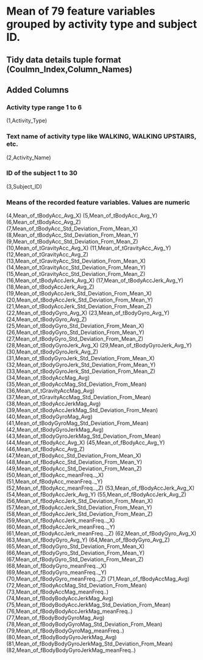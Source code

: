 # Mean of 79 feature variables grouped by activity type and subject ID.
## Tidy data details tuple format (Coulmn_Index,Column_Names)
## Added Columns
### Activity type range 1 to 6
(1,Activity_Type)
### Text name of activity type like WALKING, WALKING UPSTAIRS, etc. 
(2,Activity_Name)
### ID of the subject 1 to 30
(3,Subject_ID)
###     Means of the recorded feature variables. Values are numeric  
(4,Mean_of_tBodyAcc_Avg_X)
(5,Mean_of_tBodyAcc_Avg_Y)
(6,Mean_of_tBodyAcc_Avg_Z)
(7,Mean_of_tBodyAcc_Std_Deviation_From_Mean_X)
(8,Mean_of_tBodyAcc_Std_Deviation_From_Mean_Y)
(9,Mean_of_tBodyAcc_Std_Deviation_From_Mean_Z)
(10,Mean_of_tGravityAcc_Avg_X)
(11,Mean_of_tGravityAcc_Avg_Y)
(12,Mean_of_tGravityAcc_Avg_Z)
(13,Mean_of_tGravityAcc_Std_Deviation_From_Mean_X)
(14,Mean_of_tGravityAcc_Std_Deviation_From_Mean_Y)
(15,Mean_of_tGravityAcc_Std_Deviation_From_Mean_Z)
(16,Mean_of_tBodyAccJerk_Avg_X)
(17,Mean_of_tBodyAccJerk_Avg_Y)
(18,Mean_of_tBodyAccJerk_Avg_Z)
(19,Mean_of_tBodyAccJerk_Std_Deviation_From_Mean_X)
(20,Mean_of_tBodyAccJerk_Std_Deviation_From_Mean_Y)
(21,Mean_of_tBodyAccJerk_Std_Deviation_From_Mean_Z)
(22,Mean_of_tBodyGyro_Avg_X)
(23,Mean_of_tBodyGyro_Avg_Y)
(24,Mean_of_tBodyGyro_Avg_Z)
(25,Mean_of_tBodyGyro_Std_Deviation_From_Mean_X)
(26,Mean_of_tBodyGyro_Std_Deviation_From_Mean_Y)
(27,Mean_of_tBodyGyro_Std_Deviation_From_Mean_Z)
(28,Mean_of_tBodyGyroJerk_Avg_X)
(29,Mean_of_tBodyGyroJerk_Avg_Y)
(30,Mean_of_tBodyGyroJerk_Avg_Z)
(31,Mean_of_tBodyGyroJerk_Std_Deviation_From_Mean_X)
(32,Mean_of_tBodyGyroJerk_Std_Deviation_From_Mean_Y)
(33,Mean_of_tBodyGyroJerk_Std_Deviation_From_Mean_Z)
(34,Mean_of_tBodyAccMag_Avg)
(35,Mean_of_tBodyAccMag_Std_Deviation_From_Mean)
(36,Mean_of_tGravityAccMag_Avg)
(37,Mean_of_tGravityAccMag_Std_Deviation_From_Mean)
(38,Mean_of_tBodyAccJerkMag_Avg)
(39,Mean_of_tBodyAccJerkMag_Std_Deviation_From_Mean)
(40,Mean_of_tBodyGyroMag_Avg)
(41,Mean_of_tBodyGyroMag_Std_Deviation_From_Mean)
(42,Mean_of_tBodyGyroJerkMag_Avg)
(43,Mean_of_tBodyGyroJerkMag_Std_Deviation_From_Mean)
(44,Mean_of_fBodyAcc_Avg_X)
(45,Mean_of_fBodyAcc_Avg_Y)
(46,Mean_of_fBodyAcc_Avg_Z)
(47,Mean_of_fBodyAcc_Std_Deviation_From_Mean_X)
(48,Mean_of_fBodyAcc_Std_Deviation_From_Mean_Y)
(49,Mean_of_fBodyAcc_Std_Deviation_From_Mean_Z)
(50,Mean_of_fBodyAcc_meanFreq.._X)
(51,Mean_of_fBodyAcc_meanFreq.._Y)
(52,Mean_of_fBodyAcc_meanFreq.._Z)
(53,Mean_of_fBodyAccJerk_Avg_X)
(54,Mean_of_fBodyAccJerk_Avg_Y)
(55,Mean_of_fBodyAccJerk_Avg_Z)
(56,Mean_of_fBodyAccJerk_Std_Deviation_From_Mean_X)
(57,Mean_of_fBodyAccJerk_Std_Deviation_From_Mean_Y)
(58,Mean_of_fBodyAccJerk_Std_Deviation_From_Mean_Z)
(59,Mean_of_fBodyAccJerk_meanFreq.._X)
(60,Mean_of_fBodyAccJerk_meanFreq.._Y)
(61,Mean_of_fBodyAccJerk_meanFreq.._Z)
(62,Mean_of_fBodyGyro_Avg_X)
(63,Mean_of_fBodyGyro_Avg_Y)
(64,Mean_of_fBodyGyro_Avg_Z)
(65,Mean_of_fBodyGyro_Std_Deviation_From_Mean_X)
(66,Mean_of_fBodyGyro_Std_Deviation_From_Mean_Y)
(67,Mean_of_fBodyGyro_Std_Deviation_From_Mean_Z)
(68,Mean_of_fBodyGyro_meanFreq.._X)
(69,Mean_of_fBodyGyro_meanFreq.._Y)
(70,Mean_of_fBodyGyro_meanFreq.._Z)
(71,Mean_of_fBodyAccMag_Avg)
(72,Mean_of_fBodyAccMag_Std_Deviation_From_Mean)
(73,Mean_of_fBodyAccMag_meanFreq..)
(74,Mean_of_fBodyBodyAccJerkMag_Avg)
(75,Mean_of_fBodyBodyAccJerkMag_Std_Deviation_From_Mean)
(76,Mean_of_fBodyBodyAccJerkMag_meanFreq..)
(77,Mean_of_fBodyBodyGyroMag_Avg)
(78,Mean_of_fBodyBodyGyroMag_Std_Deviation_From_Mean)
(79,Mean_of_fBodyBodyGyroMag_meanFreq..)
(80,Mean_of_fBodyBodyGyroJerkMag_Avg)
(81,Mean_of_fBodyBodyGyroJerkMag_Std_Deviation_From_Mean)
(82,Mean_of_fBodyBodyGyroJerkMag_meanFreq..)
